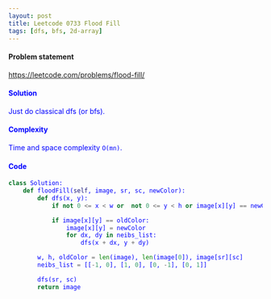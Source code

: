 ```yaml
---
layout: post
title: Leetcode 0733 Flood Fill
tags: [dfs, bfs, 2d-array]
---
```


#### Problem statement

<a href="https://leetcode.com/problems/flood-fill/"> <font color = blue>https://leetcode.com/problems/flood-fill/

#### Solution
Just do classical dfs (or bfs).

#### Complexity
Time and space complexity `O(mn)`.

#### Code
```python
class Solution:
    def floodFill(self, image, sr, sc, newColor):
        def dfs(x, y):
            if not 0 <= x < w or  not 0 <= y < h or image[x][y] == newColor: return 

            if image[x][y] == oldColor:
                image[x][y] = newColor
                for dx, dy in neibs_list: 
                    dfs(x + dx, y + dy)

        w, h, oldColor = len(image), len(image[0]), image[sr][sc]
        neibs_list = [[-1, 0], [1, 0], [0, -1], [0, 1]]

        dfs(sr, sc)
        return image   
```

